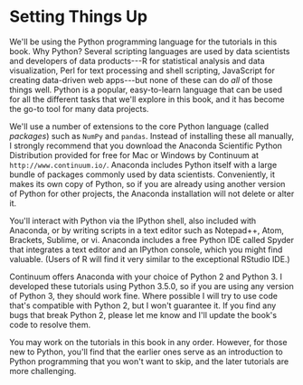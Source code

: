# Setting Things Up

We'll be using the Python programming language for the tutorials in this book.  Why Python?  Several scripting languages are used by data scientists and developers of data products---R for statistical analysis and data visualization, Perl for text processing and shell scripting, JavaScript for creating data-driven web apps---but none of these can do *all* of those things well.  Python is a popular, easy-to-learn language that can be used for all the different tasks that we'll explore in this book, and it has become the go-to tool for many data projects.

We'll use a number of extensions to the core Python language (called *packages*) such as `NumPy` and `pandas`.  Instead of installing these all manually, I strongly recommend that you download the Anaconda Scientific Python Distribution provided for free for Mac or Windows by Continuum at `http://www.continuum.io/`.  Anaconda includes Python itself with a large bundle of packages commonly used by data scientists.  Conveniently, it makes its own copy of Python, so if you are already using another version of Python for other projects, the Anaconda installation will not delete or alter it.

You'll interact with Python via the IPython shell, also included with Anaconda, or by writing scripts in a text editor such as Notepad++, Atom, Brackets, Sublime, or vi.  Anaconda includes a free Python IDE called Spyder that integrates a text editor and an IPython console, which you might find valuable.  (Users of R will find it very similar to the exceptional RStudio IDE.)

Continuum offers Anaconda with your choice of Python 2 and Python 3.  I developed these tutorials using Python 3.5.0, so if you are using any version of Python 3, they should work fine.  Where possible I will try to use code that's compatible with Python 2, but I won't guarantee it.  If you find any bugs that break Python 2, please let me know and I'll update the book's code to resolve them.

You may work on the tutorials in this book in any order.  However, for those new to Python, you'll find that the earlier ones serve as an introduction to Python programming that you won't want to skip, and the later tutorials are more challenging.